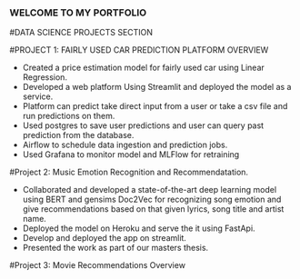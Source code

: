 ### WELCOME TO MY PORTFOLIO
#DATA SCIENCE PROJECTS SECTION

#PROJECT 1:  FAIRLY USED CAR PREDICTION PLATFORM OVERVIEW

* Created a price estimation model for fairly used car using Linear Regression.
* Developed a web platform Using Streamlit and deployed the model as a service.
* Platform can predict take direct input from a user or take a csv file and run predictions on them.
* Used postgres to save user predictions and user can query past prediction from the database.
* Airflow to schedule data ingestion and prediction jobs.
* Used Grafana to monitor model and MLFlow for retraining



#Project 2: Music Emotion Recognition and Recommendatation.

* Collaborated and developed a state-of-the-art deep learning model using BERT and gensims Doc2Vec
for recognizing song emotion and give recommendations based on that given lyrics, song title and artist name.
* Deployed the model on Heroku and serve the it using FastApi.
* Develop and deployed the app on streamlit.
* Presented the work as part of our masters thesis.


#Project 3: Movie Recommendations Overview
